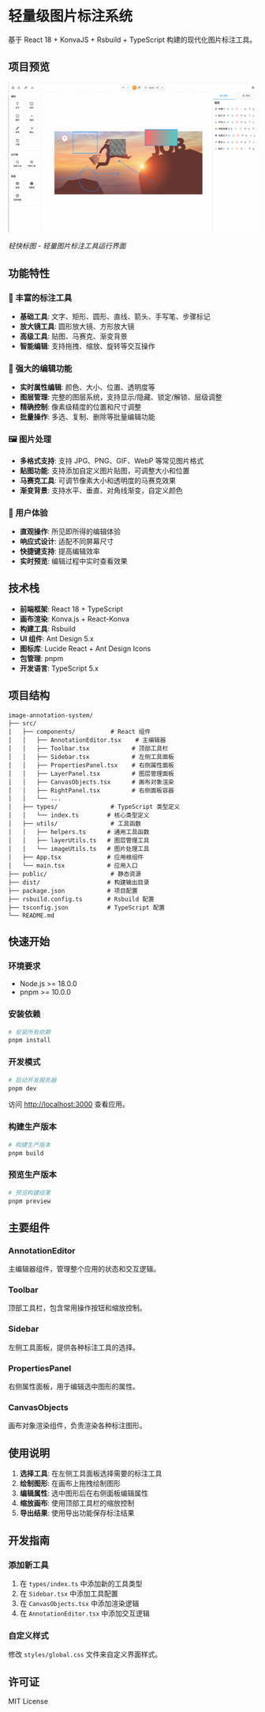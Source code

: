 # 轻量级图片标注系统

基于 React 18 + KonvaJS + Rsbuild + TypeScript 构建的现代化图片标注工具。

## 项目预览

![轻快标图 - 项目运行截图](./packages/website//public/project-screenshot.png)

*轻快标图 - 轻量图片标注工具运行界面*

## 功能特性

### 🎨 丰富的标注工具

- **基础工具**: 文字、矩形、圆形、直线、箭头、手写笔、步骤标记
- **放大镜工具**: 圆形放大镜、方形放大镜
- **高级工具**: 贴图、马赛克、渐变背景
- **智能编辑**: 支持拖拽、缩放、旋转等交互操作

### 🎯 强大的编辑功能

- **实时属性编辑**: 颜色、大小、位置、透明度等
- **图层管理**: 完整的图层系统，支持显示/隐藏、锁定/解锁、层级调整
- **精确控制**: 像素级精度的位置和尺寸调整
- **批量操作**: 多选、复制、删除等批量编辑功能

### 🖼️ 图片处理

- **多格式支持**: 支持 JPG、PNG、GIF、WebP 等常见图片格式
- **贴图功能**: 支持添加自定义图片贴图，可调整大小和位置
- **马赛克工具**: 可调节像素大小和透明度的马赛克效果
- **渐变背景**: 支持水平、垂直、对角线渐变，自定义颜色

### 🔧 用户体验

- **直观操作**: 所见即所得的编辑体验
- **响应式设计**: 适配不同屏幕尺寸
- **快捷键支持**: 提高编辑效率
- **实时预览**: 编辑过程中实时查看效果

## 技术栈

- **前端框架**: React 18 + TypeScript
- **画布渲染**: Konva.js + React-Konva
- **构建工具**: Rsbuild
- **UI 组件**: Ant Design 5.x
- **图标库**: Lucide React + Ant Design Icons
- **包管理**: pnpm
- **开发语言**: TypeScript 5.x

## 项目结构

```
image-annotation-system/
├── src/
│   ├── components/          # React 组件
│   │   ├── AnnotationEditor.tsx    # 主编辑器
│   │   ├── Toolbar.tsx            # 顶部工具栏
│   │   ├── Sidebar.tsx            # 左侧工具面板
│   │   ├── PropertiesPanel.tsx    # 右侧属性面板
│   │   ├── LayerPanel.tsx         # 图层管理面板
│   │   ├── CanvasObjects.tsx      # 画布对象渲染
│   │   ├── RightPanel.tsx         # 右侧面板容器
│   │   └── ...
│   ├── types/               # TypeScript 类型定义
│   │   └── index.ts        # 核心类型定义
│   ├── utils/               # 工具函数
│   │   ├── helpers.ts      # 通用工具函数
│   │   ├── layerUtils.ts   # 图层管理工具
│   │   └── imageUtils.ts   # 图片处理工具
│   ├── App.tsx             # 应用根组件
│   └── main.tsx            # 应用入口
├── public/                  # 静态资源
├── dist/                   # 构建输出目录
├── package.json            # 项目配置
├── rsbuild.config.ts       # Rsbuild 配置
├── tsconfig.json           # TypeScript 配置
└── README.md
```

## 快速开始

### 环境要求

- Node.js >= 18.0.0
- pnpm >= 10.0.0

### 安装依赖

```bash
# 安装所有依赖
pnpm install
```

### 开发模式

```bash
# 启动开发服务器
pnpm dev
```

访问 <http://localhost:3000> 查看应用。

### 构建生产版本

```bash
# 构建生产版本
pnpm build
```

### 预览生产版本

```bash
# 预览构建结果
pnpm preview
```

## 主要组件

### AnnotationEditor

主编辑器组件，管理整个应用的状态和交互逻辑。

### Toolbar

顶部工具栏，包含常用操作按钮和缩放控制。

### Sidebar

左侧工具面板，提供各种标注工具的选择。

### PropertiesPanel

右侧属性面板，用于编辑选中图形的属性。

### CanvasObjects

画布对象渲染组件，负责渲染各种标注图形。

## 使用说明

1. **选择工具**: 在左侧工具面板选择需要的标注工具
2. **绘制图形**: 在画布上拖拽绘制图形
3. **编辑属性**: 选中图形后在右侧面板编辑属性
4. **缩放画布**: 使用顶部工具栏的缩放控制
5. **导出结果**: 使用导出功能保存标注结果

## 开发指南

### 添加新工具

1. 在 `types/index.ts` 中添加新的工具类型
2. 在 `Sidebar.tsx` 中添加工具配置
3. 在 `CanvasObjects.tsx` 中添加渲染逻辑
4. 在 `AnnotationEditor.tsx` 中添加交互逻辑

### 自定义样式

修改 `styles/global.css` 文件来自定义界面样式。

## 许可证

MIT License
